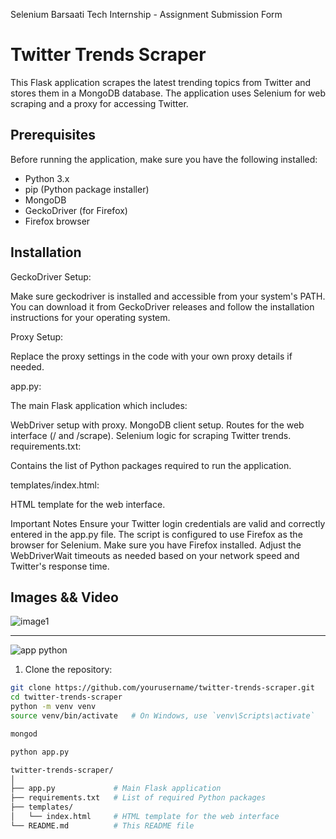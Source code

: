 Selenium Barsaati Tech Internship - Assignment Submission Form

# Twitter Trends Scraper

This Flask application scrapes the latest trending topics from Twitter and stores them in a MongoDB database. The application uses Selenium for web scraping and a proxy for accessing Twitter.

## Prerequisites

Before running the application, make sure you have the following installed:

- Python 3.x
- pip (Python package installer)
- MongoDB
- GeckoDriver (for Firefox)
- Firefox browser

## Installation


GeckoDriver Setup:

Make sure geckodriver is installed and accessible from your system's PATH. You can download it from GeckoDriver releases and follow the installation instructions for your operating system.

Proxy Setup:

Replace the proxy settings in the code with your own proxy details if needed.


app.py:

The main Flask application which includes:

WebDriver setup with proxy.
MongoDB client setup.
Routes for the web interface (/ and /scrape).
Selenium logic for scraping Twitter trends.
requirements.txt:

Contains the list of Python packages required to run the application.

templates/index.html:

HTML template for the web interface.

Important Notes
Ensure your Twitter login credentials are valid and correctly entered in the app.py file.
The script is configured to use Firefox as the browser for Selenium. Make sure you have Firefox installed.
Adjust the WebDriverWait timeouts as needed based on your network speed and Twitter's response time.

## Images && Video

![image1](https://github.com/suhas1897/Barsaati-Films-internship/assets/170518948/847a68e9-acd4-47de-8f51-2389c8b84dfb)

****
![app python](https://github.com/suhas1897/Barsaati-Films-internship/assets/170518948/558bd7c4-4d2a-40a0-96fa-4baae30b7198)


1. Clone the repository:

```bash
git clone https://github.com/yourusername/twitter-trends-scraper.git
cd twitter-trends-scraper
python -m venv venv
source venv/bin/activate   # On Windows, use `venv\Scripts\activate`

mongod

python app.py

twitter-trends-scraper/
│
├── app.py             # Main Flask application
├── requirements.txt   # List of required Python packages
├── templates/
│   └── index.html     # HTML template for the web interface
└── README.md          # This README file

